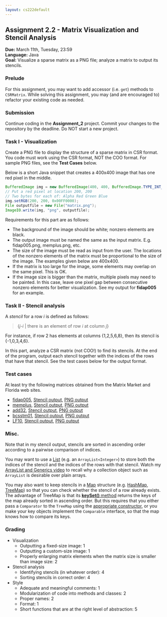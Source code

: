 ```yaml
---
layout: cs222default
---
```


## Assignment 2.2 - Matrix Visualization and Stencil Analysis

**Due:** March 11th, Tuesday, 23:59  
**Language:** Java  
**Goal:** Visualize a sparse matrix as a PNG file;
          analyze a matrix to output its stencils.

### Prelude
For this assignment, you may want to add accessor (i.e. `get`) methods to `CSRMatrix`.
While solving this assignment, you may (and are encouraged to)
refactor your existing code as needed.

### Submission
Continue coding in the **Assignment_2** project. Commit your changes to the repository
by the deadline. Do NOT start a new project.

### Task I - Visualization
Create a PNG file to display the structure of a sparse matrix in CSR format.
You code must work using the CSR format, NOT the COO format.
For sample PNG files, see the **Test Cases** below.

Below is a short Java snippet that creates a 400x400 image that has one red pixel
in the middle.

```java
BufferedImage img = new BufferedImage(400, 400, BufferedImage.TYPE_INT_RGB);
// Put a red pixel at location 200, 200
// Two bytes for each of: Alpha Red Green Blue
img.setRGB(200, 200, 0x00FF0000); 
File outputfile = new File("matrix.png");
ImageIO.write(img, "png", outputfile);
```
Requirements for this part are as follows:

+ The background of the image should be white; nonzero elements are black.
+ The output image must be named the same as the input matrix. E.g. fidap005.png, memplus.png, etc.
+ The size of the image must be read as input from the user. The locations of the nonzero elements
  of the matrix must be proportional to the size of the image. The examples given below are 400x400.
+ If the matrix is too large for the image, some elements may overlap on the same pixel. This is OK.
+ If the image size is bigger than the matrix, multiple pixels may need to be painted.
  In this case, leave one pixel gap between consecutive nonzero elements for better visualization.
  See my output for **fidap005** for an example.

### Task II - Stencil analysis
A _stencil_ for a row _i_ is defined as follows:

> {_j-i_ | there is an element of row _i_ at column _j_}

For instance, if row 2 has elements at columns {1,2,5,6,8},
then its stencil is {-1,0,3,4,6}.

In this part, analyze a CSR matrix (not COO!) to find its stencils. 
At the end of the program, output each stencil together with the indices of the rows
that have that stencil. See the test cases below for the output format.

### Test cases
At least try the following matrices obtained from the Matrix Market and Florida web sites.

+ [fidap005](http://math.nist.gov/MatrixMarket/data/SPARSKIT/fidap/fidap005.html),
  [Stencil output](data/fidap005_stencils.txt),
  [PNG output](data/fidap005.png)
+ [memplus](http://math.nist.gov/MatrixMarket/data/misc/hamm/memplus.html),
  [Stencil output](data/memplus_stencils.txt),
  [PNG output](data/memplus.png)
+ [add32](http://math.nist.gov/MatrixMarket/data/misc/hamm/add32.html),
  [Stencil output](data/add32_stencils.txt),
  [PNG output](data/add32.png)
+ [bcsstm01](http://math.nist.gov/MatrixMarket/data/Harwell-Boeing/bcsstruc1/bcsstm01.html),
  [Stencil output](data/bcsstm01_stencils.txt),
  [PNG output](data/bcsstm01.png)
+ [LF10](data/LF10.mtx),
  [Stencil output](data/LF10_stencils.txt),
  [PNG output](data/LF10.png)

### Misc.
Note that in my stencil output, stencils are sorted in ascending order
according to a pairwise comparison of indices.

You may want to use a [List<Integer>](http://docs.oracle.com/javase/7/docs/api/java/util/List.html)
(e.g. an `ArrayList<Integer>`) to store both the indices of the stencil
and the indices of the rows with that stencil.
Watch my [ArrayList and Generics video](https://vimeo.com/90197868) to recall why a collection object such
as `ArrayList` is desirable over plain arrays.

You may also want to keep stencils in a [Map](http://docs.oracle.com/javase/7/docs/api/java/util/Map.html) structure
(e.g. [HashMap](http://docs.oracle.com/javase/7/docs/api/java/util/HashMap.html),
[TreeMap](http://docs.oracle.com/javase/7/docs/api/java/util/TreeMap.html))
so that you can check whether the stencil of a row already exists.
The advantage of TreeMap is that its [**keySet()** method](http://docs.oracle.com/javase/7/docs/api/java/util/TreeMap.html#keySet())
returns the keys of the map already sorted in ascending order.
But this requires that you either pass a `Comparator` to the `TreeMap` using the
[appropriate constructor](http://docs.oracle.com/javase/7/docs/api/java/util/TreeMap.html#TreeMap(java.util.Comparator)),
or you make your key objects implement the `Comparable` interface,
so that the map knows how to compare its keys.

### Grading
+ Visualization
    * Outputting a fixed-size image: 1
    * Outputting a custom-size image: 1
    * Properly enlarging matrix elements when the matrix size is smaller than image size: 2
+ Stencil analysis
    * Identifying stencils (in whatever order): 4
    * Sorting stencils in correct order: 4
+ Style
    * Adequate and meaningful comments: 1
    * Modularization of code into methods and classes: 2
    * Proper names: 2
    * Format: 1
    * Short functions that are at the right level of abstraction: 5
